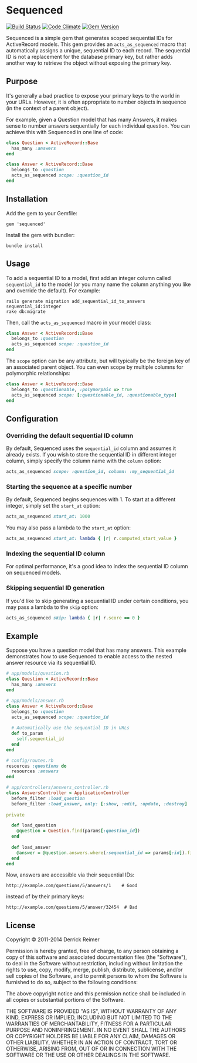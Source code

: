# Sequenced

[![Build Status](https://travis-ci.org/djreimer/sequenced.png)](https://travis-ci.org/djreimer/sequenced)
[![Code Climate](https://codeclimate.com/github/djreimer/sequenced.png)](https://codeclimate.com/github/djreimer/sequenced)
[![Gem Version](https://badge.fury.io/rb/sequenced.png)](http://badge.fury.io/rb/sequenced)

Sequenced is a simple gem that generates scoped sequential IDs for 
ActiveRecord models. This gem provides an `acts_as_sequenced` macro that 
automatically assigns a unique, sequential ID to each record. The sequential ID is 
not a replacement for the database primary key, but rather adds another way to 
retrieve the object without exposing the primary key.

## Purpose

It's generally a bad practice to expose your primary keys to the world 
in your URLs. However, it is often appropriate to number objects in sequence 
(in the context of a parent object).

For example, given a Question model that has many Answers, it makes sense
to number answers sequentially for each individual question. You can achieve 
this with Sequenced in one line of code:

```ruby
class Question < ActiveRecord::Base
  has_many :answers
end

class Answer < ActiveRecord::Base
  belongs_to :question
  acts_as_sequenced scope: :question_id
end
```

## Installation

Add the gem to your Gemfile:
   
    gem 'sequenced'

Install the gem with bundler:

    bundle install

## Usage

To add a sequential ID to a model, first add an integer column called
`sequential_id` to the model (or you many name the column anything you
like and override the default). For example:

    rails generate migration add_sequential_id_to_answers sequential_id:integer
    rake db:migrate

Then, call the `acts_as_sequenced` macro in your model class:

```ruby
class Answer < ActiveRecord::Base
  belongs_to :question
  acts_as_sequenced scope: :question_id
end
```

The `scope` option can be any attribute, but will typically be the foreign
key of an associated parent object. You can even scope by multiple columns
for polymorphic relationships:

```ruby
class Answer < ActiveRecord::Base
  belongs_to :questionable, :polymorphic => true
  acts_as_sequenced scope: [:questionable_id, :questionable_type]
end
```

## Configuration

### Overriding the default sequential ID column

By default, Sequenced uses the `sequential_id` column and assumes it already 
exists. If you wish to store the sequential ID in different integer column, 
simply specify the column name with the `column` option:

```ruby
acts_as_sequenced scope: :question_id, column: :my_sequential_id
```

### Starting the sequence at a specific number

By default, Sequenced begins sequences with 1. To start at a different 
integer, simply set the `start_at` option:

```ruby
acts_as_sequenced start_at: 1000
```

You may also pass a lambda to the `start_at` option:

```ruby
acts_as_sequenced start_at: lambda { |r| r.computed_start_value }
```

### Indexing the sequential ID column

For optimal performance, it's a good idea to index the sequential ID column
on sequenced models.

### Skipping sequential ID generation

If you'd like to skip generating a sequential ID under certain conditions,
you may pass a lambda to the `skip` option:

```ruby
acts_as_sequenced skip: lambda { |r| r.score == 0 }
```

## Example

Suppose you have a question model that has many answers. This example 
demonstrates how to use Sequenced to enable access to the nested answer
resource via its sequential ID.

```ruby
# app/models/question.rb
class Question < ActiveRecord::Base
  has_many :answers
end

# app/models/answer.rb
class Answer < ActiveRecord::Base
  belongs_to :question
  acts_as_sequenced scope: :question_id
  
  # Automatically use the sequential ID in URLs
  def to_param
    self.sequential_id
  end
end

# config/routes.rb
resources :questions do
  resources :answers
end

# app/controllers/answers_controller.rb
class AnswersController < ApplicationController
  before_filter :load_question
  before_filter :load_answer, only: [:show, :edit, :update, :destroy]
  
private

  def load_question
    @question = Question.find(params[:question_id])
  end
  
  def load_answer
    @answer = @question.answers.where(:sequential_id => params[:id]).first
  end
end
```

Now, answers are accessible via their sequential IDs:

    http://example.com/questions/5/answers/1    # Good

instead of by their primary keys:

    http://example.com/questions/5/answer/32454  # Bad

## License

Copyright &copy; 2011-2014 Derrick Reimer

Permission is hereby granted, free of charge, to any person obtaining
a copy of this software and associated documentation files (the
"Software"), to deal in the Software without restriction, including
without limitation the rights to use, copy, modify, merge, publish,
distribute, sublicense, and/or sell copies of the Software, and to
permit persons to whom the Software is furnished to do so, subject to
the following conditions:

The above copyright notice and this permission notice shall be
included in all copies or substantial portions of the Software.

THE SOFTWARE IS PROVIDED "AS IS", WITHOUT WARRANTY OF ANY KIND,
EXPRESS OR IMPLIED, INCLUDING BUT NOT LIMITED TO THE WARRANTIES OF
MERCHANTABILITY, FITNESS FOR A PARTICULAR PURPOSE AND
NONINFRINGEMENT. IN NO EVENT SHALL THE AUTHORS OR COPYRIGHT HOLDERS BE
LIABLE FOR ANY CLAIM, DAMAGES OR OTHER LIABILITY, WHETHER IN AN ACTION
OF CONTRACT, TORT OR OTHERWISE, ARISING FROM, OUT OF OR IN CONNECTION
WITH THE SOFTWARE OR THE USE OR OTHER DEALINGS IN THE SOFTWARE.
